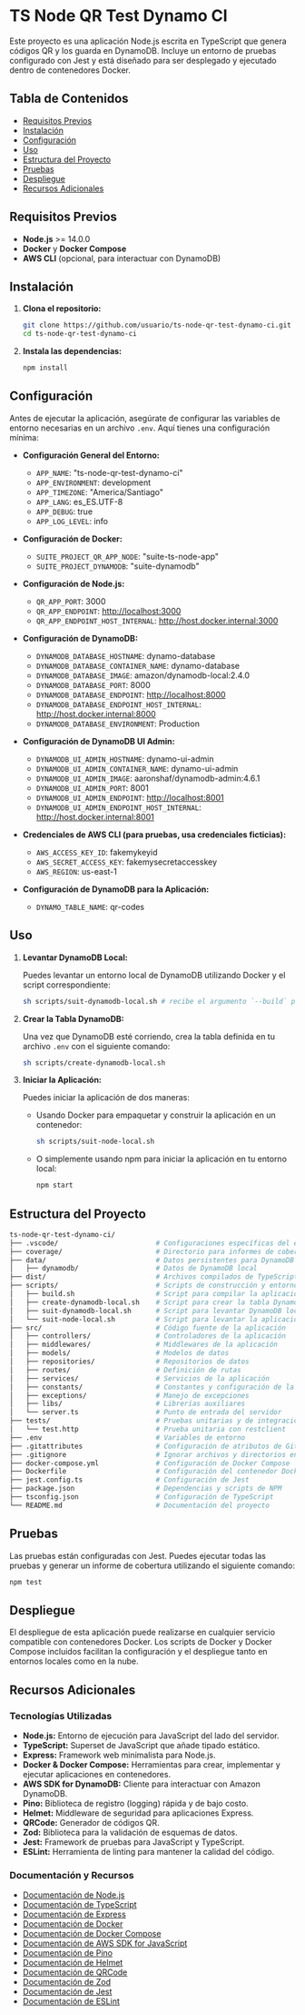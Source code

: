 # TS Node QR Test Dynamo CI

Este proyecto es una aplicación Node.js escrita en TypeScript que genera códigos QR y los guarda en DynamoDB. Incluye un entorno de pruebas configurado con Jest y está diseñado para ser desplegado y ejecutado dentro de contenedores Docker.

## Tabla de Contenidos

- [Requisitos Previos](#requisitos-previos)
- [Instalación](#instalación)
- [Configuración](#configuración)
- [Uso](#uso)
- [Estructura del Proyecto](#estructura-del-proyecto)
- [Pruebas](#pruebas)
- [Despliegue](#despliegue)
- [Recursos Adicionales](#recursos-adicionales)

## Requisitos Previos

- **Node.js** >= 14.0.0
- **Docker** y **Docker Compose**
- **AWS CLI** (opcional, para interactuar con DynamoDB)

## Instalación

1. **Clona el repositorio:**

   ```bash
   git clone https://github.com/usuario/ts-node-qr-test-dynamo-ci.git
   cd ts-node-qr-test-dynamo-ci
   ```

2. **Instala las dependencias:**

   ```bash
   npm install
   ```

## Configuración

Antes de ejecutar la aplicación, asegúrate de configurar las variables de entorno necesarias en un archivo `.env`. Aquí tienes una configuración mínima:

- **Configuración General del Entorno:**
  - `APP_NAME`: "ts-node-qr-test-dynamo-ci"
  - `APP_ENVIRONMENT`: development
  - `APP_TIMEZONE`: "America/Santiago"
  - `APP_LANG`: es_ES.UTF-8
  - `APP_DEBUG`: true
  - `APP_LOG_LEVEL`: info

- **Configuración de Docker:**
  - `SUITE_PROJECT_QR_APP_NODE`: "suite-ts-node-app"
  - `SUITE_PROJECT_DYNAMODB`: "suite-dynamodb"

- **Configuración de Node.js:**
  - `QR_APP_PORT`: 3000
  - `QR_APP_ENDPOINT`: <http://localhost:3000>
  - `QR_APP_ENDPOINT_HOST_INTERNAL`: <http://host.docker.internal:3000>

- **Configuración de DynamoDB:**
  - `DYNAMODB_DATABASE_HOSTNAME`: dynamo-database
  - `DYNAMODB_DATABASE_CONTAINER_NAME`: dynamo-database
  - `DYNAMODB_DATABASE_IMAGE`: amazon/dynamodb-local:2.4.0
  - `DYNAMODB_DATABASE_PORT`: 8000
  - `DYNAMODB_DATABASE_ENDPOINT`: <http://localhost:8000>
  - `DYNAMODB_DATABASE_ENDPOINT_HOST_INTERNAL`: <http://host.docker.internal:8000>
  - `DYNAMODB_DATABASE_ENVIRONMENT`: Production

- **Configuración de DynamoDB UI Admin:**
  - `DYNAMODB_UI_ADMIN_HOSTNAME`: dynamo-ui-admin
  - `DYNAMODB_UI_ADMIN_CONTAINER_NAME`: dynamo-ui-admin
  - `DYNAMODB_UI_ADMIN_IMAGE`: aaronshaf/dynamodb-admin:4.6.1
  - `DYNAMODB_UI_ADMIN_PORT`: 8001
  - `DYNAMODB_UI_ADMIN_ENDPOINT`: <http://localhost:8001>
  - `DYNAMODB_UI_ADMIN_ENDPOINT_HOST_INTERNAL`: <http://host.docker.internal:8001>

- **Credenciales de AWS CLI (para pruebas, usa credenciales ficticias):**
  - `AWS_ACCESS_KEY_ID`: fakemykeyid
  - `AWS_SECRET_ACCESS_KEY`: fakemysecretaccesskey
  - `AWS_REGION`: us-east-1

- **Configuración de DynamoDB para la Aplicación:**
  - `DYNAMO_TABLE_NAME`: qr-codes

## Uso

1. **Levantar DynamoDB Local:**

   Puedes levantar un entorno local de DynamoDB utilizando Docker y el script correspondiente:

   ```bash
   sh scripts/suit-dynamodb-local.sh # recibe el argumento `--build` para reconstruir todo, se debe ejecutar la primera vez
   ```

2. **Crear la Tabla DynamoDB:**

   Una vez que DynamoDB esté corriendo, crea la tabla definida en tu archivo `.env` con el siguiente comando:

   ```bash
   sh scripts/create-dynamodb-local.sh
   ```

3. **Iniciar la Aplicación:**

   Puedes iniciar la aplicación de dos maneras:

   - Usando Docker para empaquetar y construir la aplicación en un contenedor:

     ```bash
     sh scripts/suit-node-local.sh
     ```

   - O simplemente usando npm para iniciar la aplicación en tu entorno local:

     ```bash
     npm start
     ```

## Estructura del Proyecto

```bash
ts-node-qr-test-dynamo-ci/
├── .vscode/                        # Configuraciones específicas del editor
├── coverage/                       # Directorio para informes de cobertura de pruebas
├── data/                           # Datos persistentes para DynamoDB local
│   ├── dynamodb/                   # Datos de DynamoDB local
├── dist/                           # Archivos compilados de TypeScript
├── scripts/                        # Scripts de construcción y entorno
│   ├── build.sh                    # Script para compilar la aplicación
│   ├── create-dynamodb-local.sh    # Script para crear la tabla DynamoDB local
│   ├── suit-dynamodb-local.sh      # Script para levantar DynamoDB local
│   └── suit-node-local.sh          # Script para levantar la aplicación en Docker
├── src/                            # Código fuente de la aplicación
│   ├── controllers/                # Controladores de la aplicación
│   ├── middlewares/                # Middlewares de la aplicación
│   ├── models/                     # Modelos de datos
│   ├── repositories/               # Repositorios de datos
│   ├── routes/                     # Definición de rutas
│   ├── services/                   # Servicios de la aplicación
│   ├── constants/                  # Constantes y configuración de la aplicación
│   ├── exceptions/                 # Manejo de excepciones
│   ├── libs/                       # Librerías auxiliares
│   └── server.ts                   # Punto de entrada del servidor
├── tests/                          # Pruebas unitarias y de integración
│   └── test.http                   # Prueba unitaria con restclient
├── .env                            # Variables de entorno
├── .gitattributes                  # Configuración de atributos de Git
├── .gitignore                      # Ignorar archivos y directorios en Git
├── docker-compose.yml              # Configuración de Docker Compose
├── Dockerfile                      # Configuración del contenedor Docker
├── jest.config.ts                  # Configuración de Jest
├── package.json                    # Dependencias y scripts de NPM
├── tsconfig.json                   # Configuración de TypeScript
└── README.md                       # Documentación del proyecto
```

## Pruebas

Las pruebas están configuradas con Jest. Puedes ejecutar todas las pruebas y generar un informe de cobertura utilizando el siguiente comando:

```bash
npm test
```

## Despliegue

El despliegue de esta aplicación puede realizarse en cualquier servicio compatible con contenedores Docker. Los scripts de Docker y Docker Compose incluidos facilitan la configuración y el despliegue tanto en entornos locales como en la nube.

## Recursos Adicionales

### Tecnologías Utilizadas

- **Node.js:** Entorno de ejecución para JavaScript del lado del servidor.
- **TypeScript:** Superset de JavaScript que añade tipado estático.
- **Express:** Framework web minimalista para Node.js.
- **Docker & Docker Compose:** Herramientas para crear, implementar y ejecutar aplicaciones en contenedores.
- **AWS SDK for DynamoDB:** Cliente para interactuar con Amazon DynamoDB.
- **Pino:** Biblioteca de registro (logging) rápida y de bajo costo.
- **Helmet:** Middleware de seguridad para aplicaciones Express.
- **QRCode:** Generador de códigos QR.
- **Zod:** Biblioteca para la validación de esquemas de datos.
- **Jest:** Framework de pruebas para JavaScript y TypeScript.
- **ESLint:** Herramienta de linting para mantener la calidad del código.

### Documentación y Recursos

- [Documentación de Node.js](https://nodejs.org/es/docs/)
- [Documentación de TypeScript](https://www.typescriptlang.org/docs/)
- [Documentación de Express](https://expressjs.com/es/)
- [Documentación de Docker](https://docs.docker.com/)
- [Documentación de Docker Compose](https://docs.docker.com/compose/)
- [Documentación de AWS SDK for JavaScript](https://docs.aws.amazon.com/AWSJavaScriptSDK/latest/)
- [Documentación de Pino](https://getpino.io/#/)
- [Documentación de Helmet](https://helmetjs.github.io/)
- [Documentación de QRCode](https://www.npmjs.com/package/qrcode)
- [Documentación de Zod](https://zod.dev/)
- [Documentación de Jest](https://jestjs.io/docs/getting-started)
- [Documentación de ESLint](https://eslint.org/docs/latest/)
